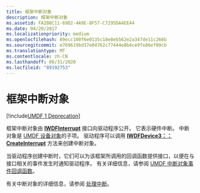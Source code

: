 ```yaml
---
title: 框架中断对象
description: 框架中断对象
ms.assetid: FA2B8C11-69D2-4A9E-8F57-C7295DA4EE44
ms.date: 04/20/2017
ms.localizationpriority: medium
ms.openlocfilehash: 69ecc100f6e0135c18e8eb562e2a347de11c266b
ms.sourcegitcommit: e769619bd37e04762c77444e8b4ce9fe86ef09cb
ms.translationtype: MT
ms.contentlocale: zh-CN
ms.lasthandoff: 08/31/2020
ms.locfileid: "89192753"
---
```

# <a name="framework-interrupt-object"></a>框架中断对象


[!include[UMDF 1 Deprecation](../includes/umdf-1-deprecation.md)]

框架中断对象由 [**IWDFInterrupt**](/windows-hardware/drivers/ddi/wudfddi/nn-wudfddi-iwdfinterrupt) 接口向驱动程序公开。 它表示硬件中断。 中断对象是 [UMDF 设备对象](framework-device-object.md)的子项。 驱动程序可以调用 [**IWDFDevice3：： CreateInterrupt**](/windows-hardware/drivers/ddi/wudfddi/nf-wudfddi-iwdfdevice3-createinterrupt) 方法来创建中断对象。

当驱动程序创建中断时，它们可以为该框架所调用的回调函数提供接口，以便在与接口相关的事件发生时通知驱动程序。 有关详细信息，请参阅 [UMDF 中断对象事件回调函数](/windows-hardware/drivers/ddi/wudfddi/)。

有关中断对象的详细信息，请参阅 [处理中断](handling-interrupts.md)。

 

